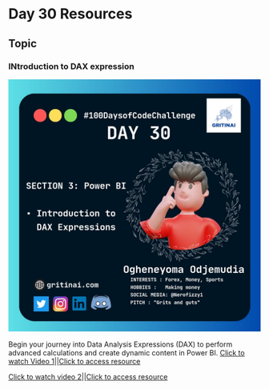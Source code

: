 # Day 30 Resources

## Topic

### INtroduction to DAX expression

![100 days of code Day 30](https://github.com/GritinAI/100daysofcode2.0/blob/main/Images/Day30.jpg)


Begin your journey into Data Analysis Expressions (DAX) to perform advanced calculations and create dynamic content in Power BI.
[Click to watch Video 1](Video_link)||[Click to access resource](https://view.officeapps.live.com/op/view.aspx?src=https%3A%2F%2Fraw.githubusercontent.com%2FAlexTheAnalyst%2FPower-BI%2Fmain%2FApocolypse%2520Food%2520Prep%2520-%2520Power%2520Query%2520Editor%2520Tutorial.xlsx&wdOrigin=BROWSELINK)


[Click to watch video 2](https://www.youtube.com/watch?v=waG_JhBgUpM)||[Click to access resource](https://onedrive.live.com/?authkey=%21AEvViUuwcEnxwW8&id=B09F9559F6A16B6C%2174016&cid=B09F9559F6A16B6C)

